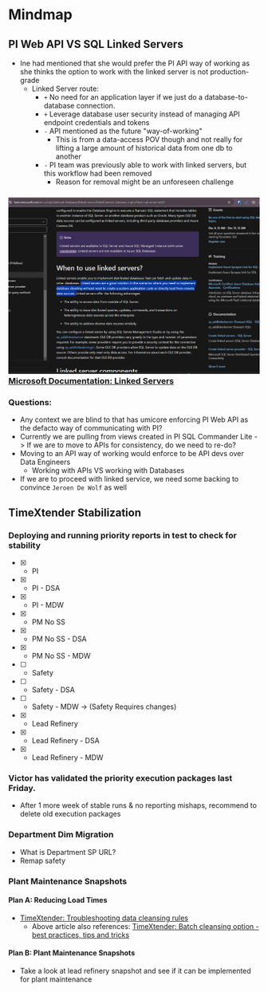 # Mindmap

## PI Web API VS SQL Linked Servers
- Ine had mentioned that she would prefer the PI API way of working as she thinks the option to work with the linked server is not production-grade
  - Linked Server route: 
    - `+` No need for an application layer if we just do a database-to-database connection. 
    - `+` Leverage database user security instead of managing API endpoint credentials and tokens
    - `-` API mentioned as the future "way-of-working"
      - This is from a data-access POV though and not really for lifting a large amount of historical data from one db to another
    - `-` PI team was previously able to work with linked servers, but this workflow had been removed
      - Reason for removal might be an unforeseen challenge
  
### ![alt text](image-1.png)[Microsoft Documentation: Linked Servers](https://learn.microsoft.com/en-us/sql/relational-databases/linked-servers/linked-servers-database-engine?view=sql-server-ver16)

### Questions:
  - Any context we are blind to that has umicore enforcing PI Web API as the defacto way of communicating with PI?
  - Currently we are pulling from views created in PI SQL Commander Lite -> If we are to move to APIs for consistency, do we need to re-do?
  - Moving to an API way of working would enforce to be API devs over Data Engineers
    - Working with APIs VS working with Databases
- If we are to proceed with linked service, we need some backing to convince `Jeroen De Wolf` as well

## TimeXtender Stabilization

### Deploying and running priority reports in test to check for stability
- [x] - PI
- [x] - PI - DSA
- [x] - PI - MDW
- [x] - PM No SS
- [x] - PM No SS - DSA
- [x] - PM No SS - MDW
- [ ] - Safety
- [ ] - Safety - DSA
- [ ] - Safety - MDW -> (Safety Requires changes)
- [x] - Lead Refinery
- [x] - Lead Refinery - DSA
- [x] - Lead Refinery - MDW

### Victor has validated the priority execution packages last Friday. 
- After 1 more week of stable runs & no reporting mishaps, recommend to delete old execution packages

### Department Dim Migration
- What is Department SP URL?
- Remap safety

### Plant Maintenance Snapshots

#### Plan A: Reducing Load Times
- [TimeXtender: Troubleshooting data cleansing rules](https://support.timextender.com/prepare-90/troubleshooting-data-cleansing-rules-883)
  - Above article also references: [TimeXtender: Batch cleansing option - best practices, tips and tricks](https://support.timextender.com/prepare-90/batch-cleansing-option-best-practices-tips-and-tricks-792)
  
#### Plan B: Plant Maintenance Snapshots
- Take a look at lead refinery snapshot and see if it can be implemented for plant maintenance
